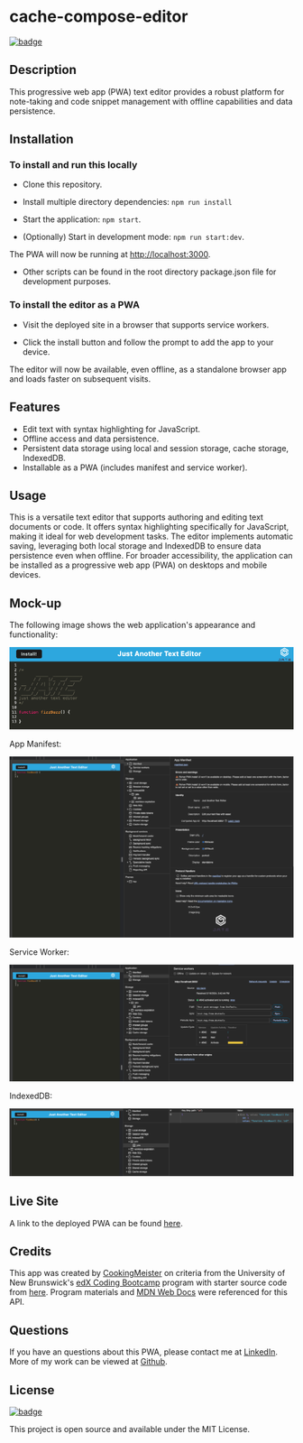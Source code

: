 # cache-compose-editor

[![badge](https://img.shields.io/badge/license-MIT-brightgreen.svg)](https://opensource.org/licenses/mit)

## Description

This progressive web app (PWA) text editor provides a robust platform for note-taking and code snippet management with offline capabilities and data persistence.

## Installation

### To install and run this locally

- Clone this repository.

- Install multiple directory dependencies: `npm run install`

- Start the application: `npm start`.

- (Optionally) Start in development mode: `npm run start:dev`.

The PWA will now be running at [http://localhost:3000](http://localhost:3000).

- Other scripts can be found in the root directory package.json file for development purposes.

### To install the editor as a PWA

- Visit the deployed site in a browser that supports service workers.

- Click the install button and follow the prompt to add the app to your device.

The editor will now be available, even offline, as a standalone browser app and loads faster on subsequent visits.

## Features

- Edit text with syntax highlighting for JavaScript.
- Offline access and data persistence.
- Persistent data storage using local and session storage, cache storage, IndexedDB.
- Installable as a PWA (includes manifest and service worker).

## Usage

This is a versatile text editor that supports authoring and editing text documents or code. It offers syntax highlighting specifically for JavaScript, making it ideal for web development tasks. The editor implements automatic saving, leveraging both local storage and IndexedDB to ensure data persistence even when offline.  For broader accessibility, the application can be installed as a progressive web app (PWA) on desktops and mobile devices.

## Mock-up

The following image shows the web application's appearance and functionality:

![Chrome Browser Text Editor](img/img1.png)

App Manifest:

![Chrome Dev Tools App Manifest](img/manifest.png)

Service Worker:

![Chrome Dev Tools Service Worker](img/service-worker.png)

IndexedDB:

![Chrome Dev Tools IndexedDB](img/indexedDB.png)

## Live Site

A link to the deployed PWA can be found [here](www.).

## Credits

This app was created by [CookingMeister](https://github.com/CookingMeister) on criteria from the University of New Brunswick's [edX Coding Bootcamp](https://unb.ca/cel/bootcamps/coding.html) program with starter source code from [here](https://github.com/coding-boot-camp/cautious-meme). Program materials and [MDN Web Docs](https://developer.mozilla.org/en-US/docs/Web/Progressive_web_apps/Guides/What_is_a_progressive_web_app) were referenced for this API.

## Questions

If you have an questions about this PWA, please contact me at [LinkedIn](https://www.linkedin.com/in/shawn-meister-bb646b29a/). More of my work can be viewed at [Github](https://github.com/CookingMeister).

## License

[![badge](https://img.shields.io/badge/license-MIT-brightgreen.svg)](https://opensource.org/licenses/mit)

This project is open source and available under the MIT License.
